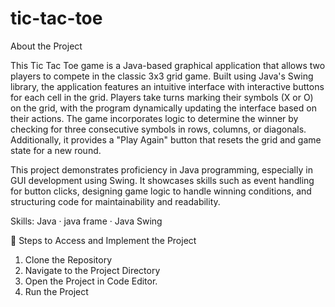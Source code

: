 # tic-tac-toe
About the Project

This  Tic Tac Toe game is a Java-based graphical application that allows two players to compete in the classic 3x3 grid game. Built using Java's Swing library, the application features an intuitive interface with interactive buttons for each cell in the grid. Players take turns marking their symbols (X or O) on the grid, with the program dynamically updating the interface based on their actions. The game incorporates logic to determine the winner by checking for three consecutive symbols in rows, columns, or diagonals. Additionally, it provides a "Play Again" button that resets the grid and game state for a new round.

This project demonstrates proficiency in Java programming, especially in GUI development using Swing. It showcases skills such as event handling for button clicks, designing game logic to handle winning conditions, and structuring code for maintainability and readability.


Skills: Java · java frame · Java Swing

📌 Steps to Access and Implement the Project

1. Clone the Repository
2. Navigate to the Project Directory
3. Open the Project in Code Editor.
4. Run the Project
